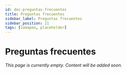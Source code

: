 ```yaml
---
id: doc-preguntas-frecuentes
title: Preguntas frecuentes
sidebar_label: Preguntas frecuentes
sidebar_position: 21
tags: [comapeo, placeholder]
---
```


# Preguntas frecuentes

*This page is currently empty. Content will be added soon.*
